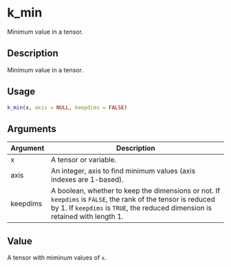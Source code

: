# k_min


Minimum value in a tensor.




## Description

Minimum value in a tensor.





## Usage
```r
k_min(x, axis = NULL, keepdims = FALSE)
```




## Arguments


Argument      |Description
------------- |----------------
x | A tensor or variable.
axis | An integer, axis to find minimum values (axis indexes are 1-based).
keepdims | A boolean, whether to keep the dimensions or not. If ``keepdims`` is ``FALSE``, the rank of the tensor is reduced by 1. If ``keepdims`` is ``TRUE``, the reduced dimension is retained with length 1.





## Value

A tensor with miminum values of ``x``.





